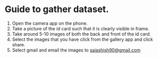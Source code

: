 # Guide to gather dataset.
1. Open the camera app on the phone.
2. Take a picture of the id card such that it is clearly visible in frame.
3. Take around 5-10 images of both the back and front of the id card.
4. Select the images that you have click from the gallery app and click share.
5. Select gmail and email the images to saiashish90@gmail.com
